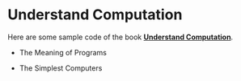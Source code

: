 Understand Computation
======

Here are some sample code of the book **[Understand Computation](http://shop.oreilly.com/product/0636920025481.do)**.

* The Meaning of Programs

* The Simplest Computers
